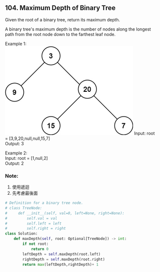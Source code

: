 ## 104. Maximum Depth of Binary Tree

Given the root of a binary tree, return its maximum depth.

A binary tree's maximum depth is the number of nodes along the longest path from the root node down to the farthest leaf node.

Example 1:\
![alt text](image-4.png)
Input: root = [3,9,20,null,null,15,7]\
Output: 3

Example 2:\
Input: root = [1,null,2]\
Output: 2

### Note:
1. 使用遞迴
2. 先考慮最後面

```python
# Definition for a binary tree node.
# class TreeNode:
#     def __init__(self, val=0, left=None, right=None):
#         self.val = val
#         self.left = left
#         self.right = right
class Solution:
    def maxDepth(self, root: Optional[TreeNode]) -> int:
        if not root:
            return 0
        leftDepth = self.maxDepth(root.left)
        rightDepth = self.maxDepth(root.right)
        return max(leftDepth,rightDepth)+ 1
```
